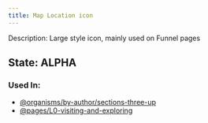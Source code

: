 ```yaml
---
title: Map Location icon
---
```

Description: Large style icon, mainly used on Funnel pages

## State: ALPHA

### Used In:
- [@organisms/by-author/sections-three-up](/?p=organisms-sections-three-up)
- [@pages/L0-visiting-and-exploring](/?p=pages-L0-visiting-and-exploring)
